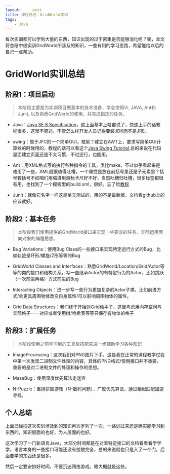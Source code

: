 ```yaml
---
layout:     post
title: 课程总结：GridWorld实训
tags:
    - Java
---
```


每次实训都可以学到大量的东西，知识出现的过于密集是否能够消化呢？嘛，本文将总结中级实训GridWorld所涉及的知识，一些有用的学习思路，希望能给以后的自己一点帮助。

<!--more-->

# GridWorld实训总结

## 阶段1：项目启动
>  本阶段主要是为实训项目做基本的技术准备，学会使用Vi, JAVA, Ant和Junit, 以及熟悉GridWorld的使用，并完成指定的任务。

+ Java：[Java SE 8 Specification](https://docs.oracle.com/javase/specs/jls/se8/html/index.html)，这上面基本上啥都说了，快速上手的话教程很多，这里不赘述。不管怎么样开发人员记得要装JDK而不是JRE。


+ swing：属于JFC的一个简单GUI，框架？建立在AWT上，要求写简单GUI计算器的时候用的，教程的话可以看这个[Java Swing Tutorial](http://www.javatpoint.com/java-swing),总的来说在代码里面建立页面还是不太习惯，不过还行，也能用。


+ Ant：用XML格式写的执行各种指令的工具，类比make，不过似乎看起来是难用了一些，XML就很值得吐槽，一个属性是放在前括号里还是子元素里？括号套括号不如咱们用缩进用游标卡尺好不好，当然吐槽归吐槽，很多标签都很有用，也找到了一个模板型的build.xml，很好。忘了给[教程](http://wiki.jikexueyuan.com/project/ant/)


+ Junit：就像它名字一样这是单元测试的，用的不是最新版，文档看github上的应该就好。


## 阶段2：基本任务

> 本阶段我们使用提供的GridWorld接口来实现一些要求的任务，实际运用面向对象的编程思想。

+ Bug Variations：使用Bug Class的一些接口来实现特定运行方式的Bug，比如轨迹是环形/螺旋/Z形等等的Bug


+ GridWorld Classes and Interfaces：熟悉GridWorld/Location/Grid/Actor等等的类的接口和结构关系，写一些继承Actor的有特定行为的Actor，比如跳跃（一次前进两格）方式前进的Bug


+ Interacting Objects：进一步写一些行为更加复杂的Actor子类，比如前进方式/会更具周围物体改变自身属性/可以影响周围物体的属性。


+ Grid Data Structures：我们终于开始对Grid动手了，这里考虑用内存空间与实际格子一一对应或者使用树/哈希表等等只保存有物体的格子

## 阶段3：扩展任务
> 本阶段使用之前学习到的工具型技能来进一步辅助学习各种知识


+ ImageProcessing：这次我们对PNG图片下手，这是我在正常的课程教学过程中第一次发现二进制文件处理的内容，具体的PNG格式/使用接口并不重要，重要的是对二进制文件的处理和操作的思想。


+ MazeBug：使用深度优先算法走迷宫


+ N-Puzzle：重排拼图游戏（N-数码问题），广度优先算法，通过相似匹配加速寻找。

## 个人总结

上面已经把这次实训涉及到的知识再次罗列了一次，一路训过来还是确实能学习到东西的，知识层面的也好，为人层面的也好。

这次学习了一门新语言Java，大部分时间都是在对着特定接口的文档看看看学学学，语言本身的一些接口可能还没有接触完全，总的来说就也只是入了一个门，后面要学的东西还是很多。

然后一定要安排好时间，不要沉迷网络游戏。嗯大概就是这些。